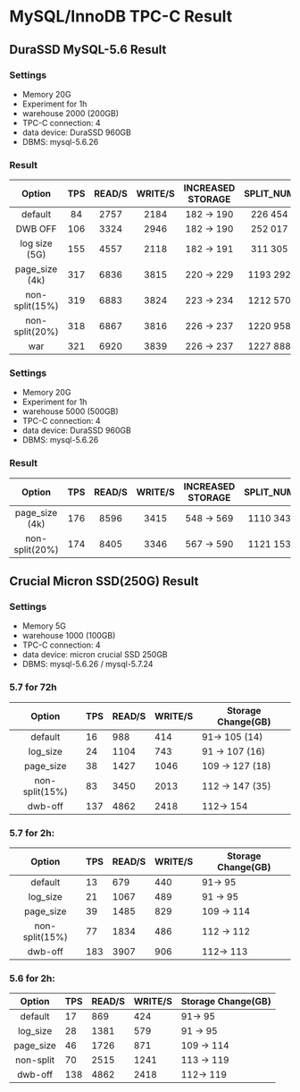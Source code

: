 # MySQL/InnoDB TPC-C Result

##  DuraSSD MySQL-5.6  Result

### Settings

- Memory 20G
- Experiment for 1h
- warehouse 2000 (200GB)
- TPC-C connection: 4
- data device: DuraSSD 960GB
- DBMS: mysql-5.6.26

### Result

| Option   |  TPS | READ/S | WRITE/S  | INCREASED STORAGE | SPLIT_NUM |
|:-----------:|:-----------:|:-----------:|:-----------:|:-----------:|:-----------:|
|default| 84 | 2757  | 2184 | 182 -> 190 | 226 454 |
|DWB OFF| 106 | 3324  | 2946 | 182 -> 190 | 252 017 |
| log size (5G) | 155 | 4557  | 2118 | 182 -> 191 | 311 305 |
|page_size (4k)| 317 | 6836 | 3815 |  220 -> 229 | 1193 292 |
|non-split(15%)| 319 | 6883  | 3824 | 223 -> 234 |  1212 570 |
|non-split(20%)| 318 | 6867  | 3816 | 226 -> 237 | 1220 958 |
|war | 321 | 6920 |3839 | 226 -> 237| 1227 888|

### Settings

- Memory 20G
- Experiment for 1h
- warehouse 5000 (500GB)
- TPC-C connection: 4
- data device: DuraSSD 960GB
- DBMS: mysql-5.6.26

### Result

| Option   |  TPS | READ/S | WRITE/S  | INCREASED STORAGE | SPLIT_NUM |
|:-----------:|:-----------:|:-----------:|:-----------:|:-----------:|:-----------:|
|page_size (4k)| 176 | 8596 | 3415 |  548 -> 569 | 1110 343 |
|non-split(20%)| 174 | 8405 | 3346 | 567 -> 590 | 1121 153 |


## Crucial Micron SSD(250G) Result

### Settings

- Memory 5G
- warehouse 1000 (100GB)
- TPC-C connection: 4
- data device: micron crucial SSD 250GB
- DBMS: mysql-5.6.26 / mysql-5.7.24

### 5.7 for 72h 

| Option   |  TPS | READ/S | WRITE/S  |Storage Change(GB)| 
|:----------:|-------------|-------------|-------------|-------------|
|default| 16 | 988  | 414 | 91-> 105 (14)  |
|log_size| 24 | 1104  | 743 |  91 -> 107 (16) |
|page_size| 38 |   1427 | 1046  |109 -> 127 (18)|
|non-split(15%)| 83 | 3450  | 2013 | 112 -> 147 (35) | 
|dwb-off | 137 |  4862 | 2418 | 112-> 154 | 

### 5.7 for 2h:

| Option   |  TPS | READ/S | WRITE/S  | Storage Change(GB)| 
|:----------:|-------------|-------------|-------------|-------------|
|default| 13 | 679  | 440  | 91-> 95  |
|log_size| 21 | 1067  | 489 | 91 -> 95 |
|page_size| 39 |  1485 | 829 | 109 -> 114|
|non-split(15%)| 77 | 1834  | 486 | 112 -> 112 | 
|dwb-off | 183 |  3907 | 906 | 112-> 113 | 

### 5.6 for 2h:

| Option   |  TPS | READ/S | WRITE/S  | Storage Change(GB)| 
|:----------:|-------------|-------------|-------------|-------------|
|default| 17 | 869 | 424   | 91-> 95  |
|log_size| 28 | 1381  | 579 | 91 -> 95 |
|page_size| 46 |  1726 | 871 | 109 -> 114|
|non-split| 70 | 2515 | 1241 | 113 -> 119 | 
|dwb-off | 138 |  4862 | 2418 |112-> 119 | 


